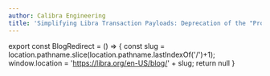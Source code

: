 ```yaml
---
author: Calibra Engineering
title: 'Simplifying Libra Transaction Payloads: Deprecation of the "Program" Type'
---
```

export const BlogRedirect = () => {
  const slug = location.pathname.slice(location.pathname.lastIndexOf('/')+1);
  window.location = 'https://libra.org/en-US/blog/' + slug;
  return null
}

<BlogRedirect />

